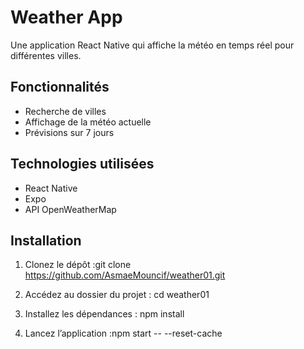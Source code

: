 # Weather App

Une application React Native qui affiche la météo en temps réel pour différentes villes.

## Fonctionnalités
- Recherche de villes  
- Affichage de la météo actuelle  
- Prévisions sur 7 jours  

## Technologies utilisées
- React Native  
- Expo  
- API OpenWeatherMap  

## Installation
1. Clonez le dépôt :git clone https://github.com/AsmaeMouncif/weather01.git

2. Accédez au dossier du projet :
   cd weather01

3. Installez les dépendances :
   npm install

4. Lancez l’application :npm start -- --reset-cache


